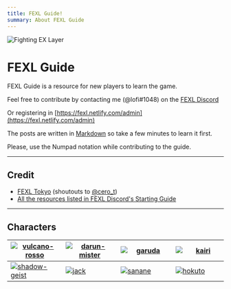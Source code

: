 ```yaml
---
title: FEXL Guide!
summary: About FEXL Guide
---
```


![Fighting EX Layer](images/misc/fexl.png)

# FEXL Guide

FEXL Guide is a resource for new players to learn the game.

Feel free to contribute by contacting me (@lofi#1048) on the [FEXL Discord](https://discord.gg/Jxs6448)

Or registering in [https://fexl.netlify.com/admin](https://fexl.netlify.com/admin)

The posts are written in [Markdown](https://github.com/adam-p/markdown-here/wiki/Markdown-Cheatsheet) so take a few minutes to learn it first.

Please, use the Numpad notation while contributing to the guide.

---

## Credit

- [FEXL Tokyo](https://fexl.tokyo) (shoutouts to [@cero_t](https://twitter.com/cero_t))
- [All the resources listed in FEXL Discord's Starting Guide](https://docs.google.com/document/d/1FrF4-a2vo7OklgfArYMKCOqwq6iHJdwu_ejU0Zn40gc/edit#)

---

## Characters

|<a href="characters/vulcano-rosso"><img style="min-width:7rem" src="images/characters/portraits/VRosso.png" alt="vulcano-rosso"></a>|<a href="characters/darun-mister"><img style="min-width:7rem" src="images/characters/portraits/Darun.png" alt="darun-mister"></a>|<a href="characters/garuda"><img style="min-width:7rem" src="images/characters/portraits/Garuda.png" alt="garuda"></a>|<a href="characters/kairi"><img style="min-width:7rem" src="images/characters/portraits/Kairi.png" alt="kairi"></a>|<a href="characters/shirase"><img style="min-width:7rem" src="images/characters/portraits/Shirase.png" alt="shirase"></a>|<a href="characters/doctrine-dark"><img style="min-width:7rem" src="images/characters/portraits/DDark.png" alt="doctrine-dark"></a>|<a href="characters/allen-snider"><img style="min-width:7rem" src="images/characters/portraits/Allen.png" alt="allen-snider"></a>|<a href="characters/pullum-purna"><img style="min-width:7rem" src="images/characters/portraits/Pullum.png" alt="pullum-purna"></a>|
|--- |--- |--- |--- |--- |--- |--- |--- |
|<a href="characters/shadow-geist"><img style="min-width:7rem" src="images/characters/portraits/Shadowgeist.png" alt="shadow-geist"></a>|<a href="characters/jack"><img style="min-width:7rem" src="images/characters/portraits/Jack.png" alt="jack"></a>|<a href="characters/sanane"><img style="min-width:7rem" src="images/characters/portraits/Sanane.png" alt="sanane"></a>|<a href="characters/hokuto"><img style="min-width:7rem" src="images/characters/portraits/Hokuto.png" alt="hokuto"></a>|<a href="characters/hayate"><img style="min-width:7rem" src="images/characters/portraits/Hayate.png" alt="hayate"></a>|<a href="characters/blair-dame"><img style="min-width:7rem" src="images/characters/portraits/Blair.png" alt="blair-dame"></a>|<a href="characters/skullomania"><img style="min-width:7rem" src="images/characters/portraits/Skullomania.png" alt="skullomania"></a>||

